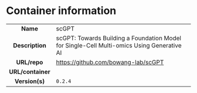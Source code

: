 # Container information

| | |
| :--------------: | :------------- |
|**Name** | scGPT |
| **Description** | scGPT: Towards Building a Foundation Model for Single-Cell Multi-omics Using Generative AI |
| **URL/repo** | https://github.com/bowang-lab/scGPT |
| **URL/container** |  |
| **Version(s)** | `0.2.4` |
